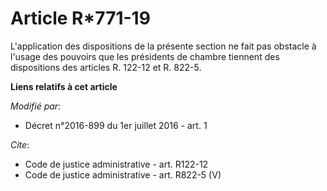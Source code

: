 # Article R*771-19

L'application des dispositions de la présente section ne fait pas obstacle à l'usage des pouvoirs que les présidents de
chambre tiennent des dispositions des articles R. 122-12 et R. 822-5.

**Liens relatifs à cet article**

_Modifié par_:

  - Décret n°2016-899 du 1er juillet 2016 - art. 1

_Cite_:

  - Code de justice administrative - art. R122-12
  - Code de justice administrative - art. R822-5 (V)
